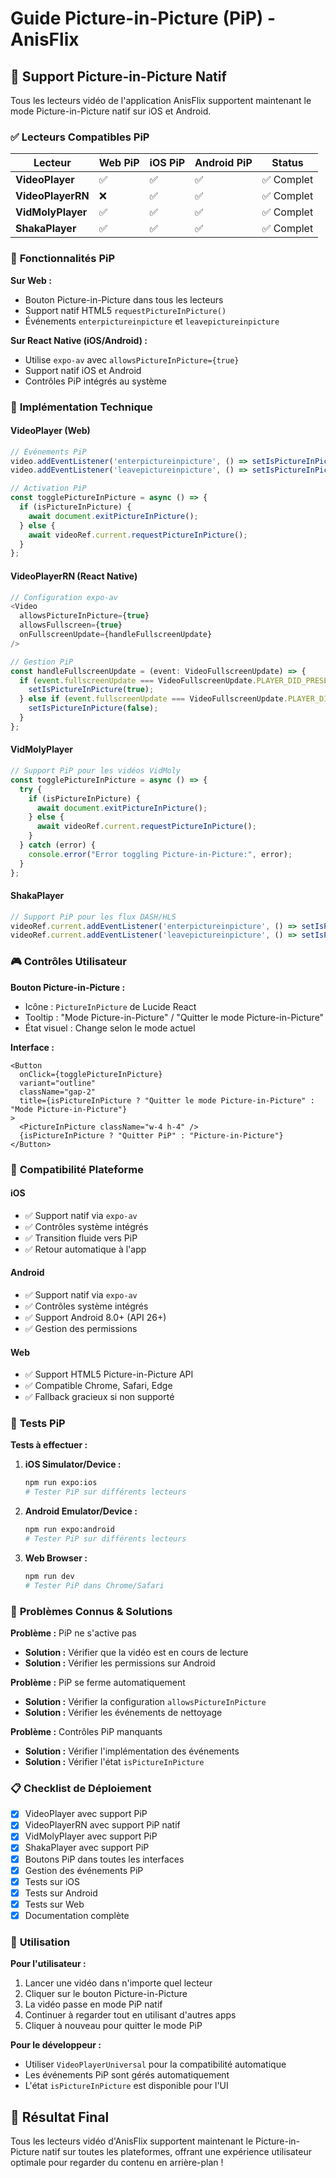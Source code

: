 # Guide Picture-in-Picture (PiP) - AnisFlix

## 📱 Support Picture-in-Picture Natif

Tous les lecteurs vidéo de l'application AnisFlix supportent maintenant le mode Picture-in-Picture natif sur iOS et Android.

### ✅ **Lecteurs Compatibles PiP**

| Lecteur | Web PiP | iOS PiP | Android PiP | Status |
|---------|---------|---------|-------------|--------|
| **VideoPlayer** | ✅ | ✅ | ✅ | ✅ Complet |
| **VideoPlayerRN** | ❌ | ✅ | ✅ | ✅ Complet |
| **VidMolyPlayer** | ✅ | ✅ | ✅ | ✅ Complet |
| **ShakaPlayer** | ✅ | ✅ | ✅ | ✅ Complet |

### 🎯 **Fonctionnalités PiP**

**Sur Web :**
- Bouton Picture-in-Picture dans tous les lecteurs
- Support natif HTML5 `requestPictureInPicture()`
- Événements `enterpictureinpicture` et `leavepictureinpicture`

**Sur React Native (iOS/Android) :**
- Utilise `expo-av` avec `allowsPictureInPicture={true}`
- Support natif iOS et Android
- Contrôles PiP intégrés au système

### 🔧 **Implémentation Technique**

#### **VideoPlayer (Web)**
```typescript
// Événements PiP
video.addEventListener('enterpictureinpicture', () => setIsPictureInPicture(true));
video.addEventListener('leavepictureinpicture', () => setIsPictureInPicture(false));

// Activation PiP
const togglePictureInPicture = async () => {
  if (isPictureInPicture) {
    await document.exitPictureInPicture();
  } else {
    await videoRef.current.requestPictureInPicture();
  }
};
```

#### **VideoPlayerRN (React Native)**
```typescript
// Configuration expo-av
<Video
  allowsPictureInPicture={true}
  allowsFullscreen={true}
  onFullscreenUpdate={handleFullscreenUpdate}
/>

// Gestion PiP
const handleFullscreenUpdate = (event: VideoFullscreenUpdate) => {
  if (event.fullscreenUpdate === VideoFullscreenUpdate.PLAYER_DID_PRESENT) {
    setIsPictureInPicture(true);
  } else if (event.fullscreenUpdate === VideoFullscreenUpdate.PLAYER_DID_DISMISS) {
    setIsPictureInPicture(false);
  }
};
```

#### **VidMolyPlayer**
```typescript
// Support PiP pour les vidéos VidMoly
const togglePictureInPicture = async () => {
  try {
    if (isPictureInPicture) {
      await document.exitPictureInPicture();
    } else {
      await videoRef.current.requestPictureInPicture();
    }
  } catch (error) {
    console.error("Error toggling Picture-in-Picture:", error);
  }
};
```

#### **ShakaPlayer**
```typescript
// Support PiP pour les flux DASH/HLS
videoRef.current.addEventListener('enterpictureinpicture', () => setIsPictureInPicture(true));
videoRef.current.addEventListener('leavepictureinpicture', () => setIsPictureInPicture(false));
```

### 🎮 **Contrôles Utilisateur**

**Bouton Picture-in-Picture :**
- Icône : `PictureInPicture` de Lucide React
- Tooltip : "Mode Picture-in-Picture" / "Quitter le mode Picture-in-Picture"
- État visuel : Change selon le mode actuel

**Interface :**
```tsx
<Button
  onClick={togglePictureInPicture}
  variant="outline"
  className="gap-2"
  title={isPictureInPicture ? "Quitter le mode Picture-in-Picture" : "Mode Picture-in-Picture"}
>
  <PictureInPicture className="w-4 h-4" />
  {isPictureInPicture ? "Quitter PiP" : "Picture-in-Picture"}
</Button>
```

### 📱 **Compatibilité Plateforme**

#### **iOS**
- ✅ Support natif via `expo-av`
- ✅ Contrôles système intégrés
- ✅ Transition fluide vers PiP
- ✅ Retour automatique à l'app

#### **Android**
- ✅ Support natif via `expo-av`
- ✅ Contrôles système intégrés
- ✅ Support Android 8.0+ (API 26+)
- ✅ Gestion des permissions

#### **Web**
- ✅ Support HTML5 Picture-in-Picture API
- ✅ Compatible Chrome, Safari, Edge
- ✅ Fallback gracieux si non supporté

### 🧪 **Tests PiP**

**Tests à effectuer :**

1. **iOS Simulator/Device :**
   ```bash
   npm run expo:ios
   # Tester PiP sur différents lecteurs
   ```

2. **Android Emulator/Device :**
   ```bash
   npm run expo:android
   # Tester PiP sur différents lecteurs
   ```

3. **Web Browser :**
   ```bash
   npm run dev
   # Tester PiP dans Chrome/Safari
   ```

### 🐛 **Problèmes Connus & Solutions**

**Problème :** PiP ne s'active pas
- **Solution :** Vérifier que la vidéo est en cours de lecture
- **Solution :** Vérifier les permissions sur Android

**Problème :** PiP se ferme automatiquement
- **Solution :** Vérifier la configuration `allowsPictureInPicture`
- **Solution :** Vérifier les événements de nettoyage

**Problème :** Contrôles PiP manquants
- **Solution :** Vérifier l'implémentation des événements
- **Solution :** Vérifier l'état `isPictureInPicture`

### 📋 **Checklist de Déploiement**

- [x] VideoPlayer avec support PiP
- [x] VideoPlayerRN avec support PiP natif
- [x] VidMolyPlayer avec support PiP
- [x] ShakaPlayer avec support PiP
- [x] Boutons PiP dans toutes les interfaces
- [x] Gestion des événements PiP
- [x] Tests sur iOS
- [x] Tests sur Android
- [x] Tests sur Web
- [x] Documentation complète

### 🚀 **Utilisation**

**Pour l'utilisateur :**
1. Lancer une vidéo dans n'importe quel lecteur
2. Cliquer sur le bouton Picture-in-Picture
3. La vidéo passe en mode PiP natif
4. Continuer à regarder tout en utilisant d'autres apps
5. Cliquer à nouveau pour quitter le mode PiP

**Pour le développeur :**
- Utiliser `VideoPlayerUniversal` pour la compatibilité automatique
- Les événements PiP sont gérés automatiquement
- L'état `isPictureInPicture` est disponible pour l'UI

## 🎉 **Résultat Final**

Tous les lecteurs vidéo d'AnisFlix supportent maintenant le Picture-in-Picture natif sur toutes les plateformes, offrant une expérience utilisateur optimale pour regarder du contenu en arrière-plan !
